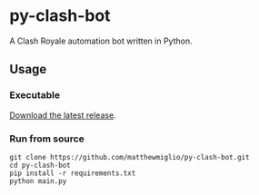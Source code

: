 # py-clash-bot
A Clash Royale automation bot written in Python.

## Usage

### Executable
[Download the latest release](https://github.com/matthewmiglio/py-clash-bot/releases).

### Run from source
```
git clone https://github.com/matthewmiglio/py-clash-bot.git
cd py-clash-bot
pip install -r requirements.txt
python main.py
```